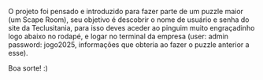 O projeto foi pensado e introduzido para fazer parte de um puzzle maior (um Scape Room), seu objetivo é descobrir o nome de usuário e senha do site da Teclusitania,
para isso deves aceder ao pinguim muito engraçadinho logo abaixo no rodapé, e logar no terminal da empresa (user: admin password: jogo2025, informações que obteria ao fazer o puzzle anterior a esse).

Boa sorte! :)
